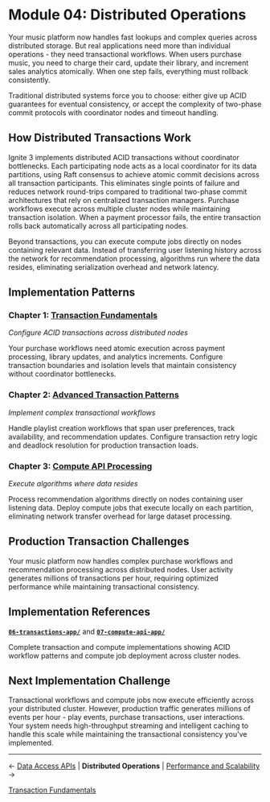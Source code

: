 # Module 04: Distributed Operations

Your music platform now handles fast lookups and complex queries across distributed storage. But real applications need more than individual operations - they need transactional workflows. When users purchase music, you need to charge their card, update their library, and increment sales analytics atomically. When one step fails, everything must rollback consistently.

Traditional distributed systems force you to choose: either give up ACID guarantees for eventual consistency, or accept the complexity of two-phase commit protocols with coordinator nodes and timeout handling.

## How Distributed Transactions Work

Ignite 3 implements distributed ACID transactions without coordinator bottlenecks. Each participating node acts as a local coordinator for its data partitions, using Raft consensus to achieve atomic commit decisions across all transaction participants. This eliminates single points of failure and reduces network round-trips compared to traditional two-phase commit architectures that rely on centralized transaction managers. Purchase workflows execute across multiple cluster nodes while maintaining transaction isolation. When a payment processor fails, the entire transaction rolls back automatically across all participating nodes.

Beyond transactions, you can execute compute jobs directly on nodes containing relevant data. Instead of transferring user listening history across the network for recommendation processing, algorithms run where the data resides, eliminating serialization overhead and network latency.

## Implementation Patterns

### Chapter 1: [Transaction Fundamentals](./01-transaction-fundamentals.md)

*Configure ACID transactions across distributed nodes*

Your purchase workflows need atomic execution across payment processing, library updates, and analytics increments. Configure transaction boundaries and isolation levels that maintain consistency without coordinator bottlenecks.

### Chapter 2: [Advanced Transaction Patterns](./02-advanced-transaction-patterns.md)

*Implement complex transactional workflows*

Handle playlist creation workflows that span user preferences, track availability, and recommendation updates. Configure transaction retry logic and deadlock resolution for production transaction loads.

### Chapter 3: [Compute API Processing](./03-compute-api-processing.md)

*Execute algorithms where data resides*

Process recommendation algorithms directly on nodes containing user listening data. Deploy compute jobs that execute locally on each partition, eliminating network transfer overhead for large dataset processing.

## Production Transaction Challenges

Your music platform now handles complex purchase workflows and recommendation processing across distributed nodes. User activity generates millions of transactions per hour, requiring optimized performance while maintaining transactional consistency.

## Implementation References

**[`06-transactions-app/`](../../ignite3-reference-apps/06-transactions-app/)** and **[`07-compute-api-app/`](../../ignite3-reference-apps/07-compute-api-app/)**

Complete transaction and compute implementations showing ACID workflow patterns and compute job deployment across cluster nodes.

## Next Implementation Challenge

Transactional workflows and compute jobs now execute efficiently across your distributed cluster. However, production traffic generates millions of events per hour - play events, purchase transactions, user interactions. Your system needs high-throughput streaming and intelligent caching to handle this scale while maintaining the transactional consistency you've implemented.

---

← [Data Access APIs](../03-data-access-apis/) | **Distributed Operations** | [Performance and Scalability](../05-performance-scalability/) →

[Transaction Fundamentals](./01-transaction-fundamentals.md)
